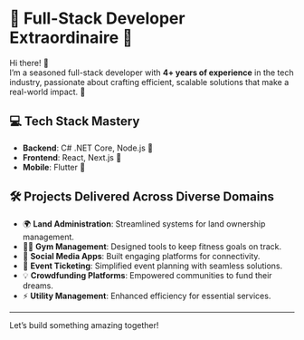 # 🌟 Full-Stack Developer Extraordinaire 🌟  

Hi there! 👋  
I’m a seasoned full-stack developer with **4+ years of experience** in the tech industry, passionate about crafting efficient, scalable solutions that make a real-world impact. 🚀  

## 💻 Tech Stack Mastery  
- **Backend**: C# .NET Core, Node.js 🔧  
- **Frontend**: React, Next.js 🎨  
- **Mobile**: Flutter 📱  

## 🛠️ Projects Delivered Across Diverse Domains  
- 🌍 **Land Administration**: Streamlined systems for land ownership management.  
- 🏋️‍♂️ **Gym Management**: Designed tools to keep fitness goals on track.  
- 💬 **Social Media Apps**: Built engaging platforms for connectivity.  
- 🎫 **Event Ticketing**: Simplified event planning with seamless solutions.  
- 💡 **Crowdfunding Platforms**: Empowered communities to fund their dreams.  
- ⚡ **Utility Management**: Enhanced efficiency for essential services.  

---
Let’s build something amazing together!

